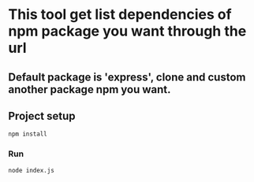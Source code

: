 # This tool get list dependencies of npm package you want through the url

## Default package is 'express', clone and custom another package npm you want.

## Project setup
```
npm install
```

### Run
```
node index.js
```
